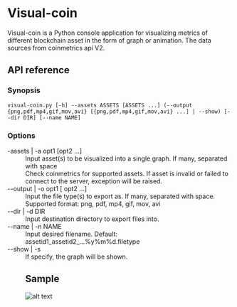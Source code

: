 # Visual-coin
Visual-coin is a Python console application for visualizing metrics of different blockchain asset in the form of graph or animation. The data sources from coinmetrics api V2.

## API reference
### Synopsis
`visual-coin.py [-h] --assets ASSETS [ASSETS ...] (--output {png,pdf,mp4,gif,mov,avi} [{png,pdf,mp4,gif,mov,avi} ...] | --show) [--dir DIR] [--name NAME]`


### Options
<dl>
  <dt>-assets | -a opt1 [opt2 ...]
  <dd>Input asset(s) to be visualized into a single graph. If many, separated with space
  <dd> Check coinmetrics for supported assets. If asset is invalid or failed to connect to the server, exception will be raised.

  <dt>--output | -o opt1 [ opt2 ...]
  <dd>Input the file type(s) to export as. If many, separated with space.
  <dd>Supported format: png, pdf, mp4, gif, mov, avi

  <dt>--dir | -d DIR
  <dd>Input destination directory to export files into.

  <dt>--name | -n NAME
  <dd>Input desired filename. Default: assetid1_assetid2_...%y%m%d.filetype

  <dt>--show | -s
  <dd>If specify, the graph will be shown.
<dl>

## Sample
![alt text](https://github.com/qsuelin/visual-coin/blob/master/sample/eos_etc_btc200902.png "Sample PNG for EOS, ETC, BTC till 2020/09/02")

